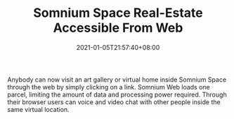 ﻿---
title: "Somnium Space Real-Estate Accessible From Web"
date: 2021-01-05T21:57:40+08:00
lastmod: 2021-01-05T16:45:40+08:00
draft: false
authors: ["Bridget"]
description: "Anybody can now visit an art gallery or virtual home inside Somnium Space through the web by simply clicking on a link. Somnium Web loads one parcel, limiting the amount of data and processing power required. Through their browser users can voice and video chat with other people inside the same virtual location."
featuredImage: "somnium-space-real-estate-accessible-from-web.png"
tags: ["Virtual World","Play to Earn"]
categories: ["news"]
news: ["Virtual World"]
weight: 
lightgallery: true
pinned: false
recommend: false
recommend1: false
---

Anybody can now visit an art gallery or virtual home inside Somnium Space through the web by simply clicking on a link. Somnium Web loads one parcel, limiting the amount of data and processing power required. Through their browser users can voice and video chat with other people inside the same virtual location.

<!--more-->

